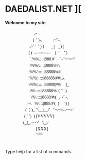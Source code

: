 # DAEDALIST.NET ][
                                
#### Welcome to my site
<div style="margin: 0 0 0 7%; line-height: 1.5;">
    <pre style="font-family: Appleiie;">
                 ,~-.
                (  ' )-.          ,~'`-.
             ,~' `  ' ) )       _(   _) )
            ( ( .--.===.--.    (  `    ' )
             `.%%.;::|888.#`.   `-'`~~=~'
             /%%/::::|8888\##\
            |%%/:::::|88888\##|
            |%%|:::::|88888|##|.,-.
            \%%|:::::|88888|##/    )_
             \%\:::::|88888/#/ ( `'  )
              \%\::::|8888/#/(  ,  -'`-.
          ,~-. `%\:::|888/#'(  (     ') )
         (  ) )_ `\__|__/'   `~-~=--~~='
        ( ` ')  ) [VVVVV]
       (_(_.~~~'   \|_|/
                   [XXX]
                   `"""'
    </pre> 
</div>



Type help for a list of commands.
